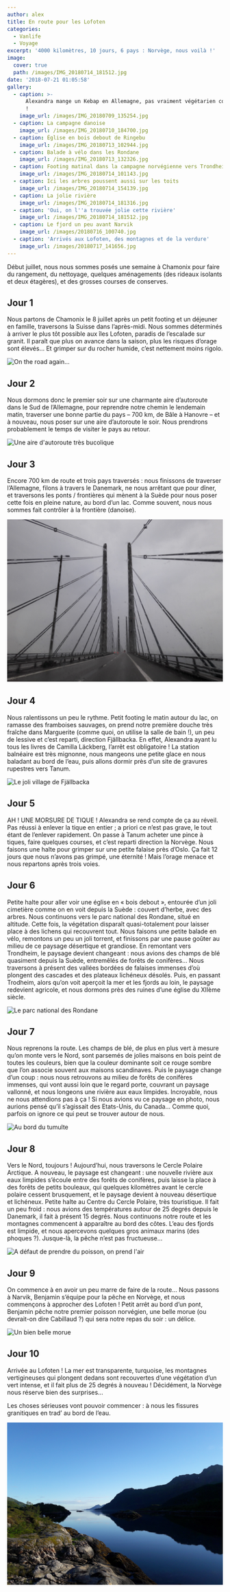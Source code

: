 ```yaml
---
author: alex
title: En route pour les Lofoten
categories:
  - Vanlife
  - Voyage
excerpt: '4000 kilomètres, 10 jours, 6 pays : Norvège, nous voilà !'
image:
  cover: true
  path: /images/IMG_20180714_181512.jpg
date: '2018-07-21 01:05:58'
gallery:
  - caption: >-
      Alexandra mange un Kebap en Allemagne, pas vraiment végétarien comme repas
      !
    image_url: /images/IMG_20180709_135254.jpg
  - caption: La campagne danoise
    image_url: /images/IMG_20180710_184700.jpg
  - caption: Église en bois debout de Ringebu
    image_url: /images/IMG_20180713_102944.jpg
  - caption: Balade à vélo dans les Rondane
    image_url: /images/IMG_20180713_132326.jpg
  - caption: Footing matinal dans la campagne norvégienne vers Trondheim
    image_url: /images/IMG_20180714_101143.jpg
  - caption: Ici les arbres poussent aussi sur les toits
    image_url: /images/IMG_20180714_154139.jpg
  - caption: La jolie rivière
    image_url: /images/IMG_20180714_181316.jpg
  - caption: 'Oui, on l''a trouvée jolie cette rivière'
    image_url: /images/IMG_20180714_181512.jpg
  - caption: Le fjord un peu avant Narvik
    image_url: /images/20180716_100740.jpg
  - caption: 'Arrivés aux Lofoten, des montagnes et de la verdure'
    image_url: /images/20180717_141656.jpg
---
```

Début juillet, nous nous sommes posés une semaine à Chamonix pour faire du rangement, du nettoyage, quelques aménagements (des rideaux isolants et deux étagères), et des grosses courses de conserves.

## Jour 1

Nous partons de Chamonix le 8 juillet après un petit footing et un déjeuner en famille, traversons la Suisse dans l’après-midi. Nous sommes déterminés à arriver le plus tôt possible aux îles Lofoten, paradis de l’escalade sur granit. Il paraît que plus on avance dans la saison, plus les risques d’orage sont élevés… Et grimper sur du rocher humide, c’est nettement moins rigolo.

![On the road again...](/images/IMG_20180709_165715.jpg)

## Jour 2

Nous dormons donc le premier soir sur une charmante aire d’autoroute dans le Sud de l’Allemagne, pour reprendre notre chemin le lendemain matin, traverser une bonne partie du pays – 700 km, de Bâle à Hanovre –  et à nouveau, nous poser sur une aire d’autoroute le soir. Nous prendrons probablement le temps de visiter le pays au retour.

![Une aire d'autoroute très bucolique](/images/IMG_20180708_190825.jpg)

## Jour 3

Encore 700 km de route et trois pays traversés : nous finissons de traverser l’Allemagne, filons à travers le Danemark, ne nous arrêtant que pour dîner, et traversons les ponts / frontières qui mènent à la Suède pour nous poser cette fois en pleine nature, au bord d’un lac. Comme souvent, nous nous sommes fait contrôler à la frontière (danoise).

![Le pont de Malmö sous la pluie](/images/20180710_205052.jpg)

## Jour 4

Nous ralentissons un peu le rythme. Petit footing le matin autour du lac, on ramasse des framboises sauvages, on prend notre première douche très fraîche dans Marguerite (comme quoi, on utilise la salle de bain !), un peu de lessive et c’est reparti, direction Fjällbacka. En effet, Alexandra ayant lu tous les livres de Camilla Läckberg, l’arrêt est obligatoire ! La station balnéaire est très mignonne, nous mangeons une petite glace en nous baladant au bord de l’eau, puis allons dormir près d’un site de gravures rupestres vers Tanum.

![Le joli village de Fjällbacka](/images/IMG_20180711_183334.jpg)

## Jour 5

AH ! UNE MORSURE DE TIQUE ! Alexandra se rend compte de ça au réveil. Pas réussi à enlever la tique en entier ; a priori ce n’est pas grave, le tout étant de l’enlever rapidement. On passe à Tanum acheter une pince à tiques, faire quelques courses, et c’est reparti direction la Norvège. Nous faisons une halte pour grimper sur une petite falaise près d’Oslo. Ça fait 12 jours que nous n’avons pas grimpé, une éternité ! Mais l’orage menace et nous repartons après trois voies.

## Jour 6

Petite halte pour aller voir une église en « bois debout », entourée d’un joli cimetière comme on en voit depuis la Suède : couvert d’herbe, avec des arbres. Nous continuons vers le parc national des Rondane, situé en altitude. Cette fois, la végétation disparaît quasi-totalement pour laisser place à des lichens qui recouvrent tout. Nous faisons une petite balade en vélo, remontons un peu un joli torrent, et finissons par une pause goûter au milieu de ce paysage désertique et grandiose. En remontant vers Trondheim, le paysage devient changeant : nous avions des champs de blé quasiment depuis la Suède, entremêlés de forêts de conifères… Nous traversons à présent des vallées bordées de falaises immenses d’où plongent des cascades et des plateaux lichéneux désolés. Puis, en passant Trodheim, alors qu’on voit aperçoit la mer et les fjords au loin, le paysage redevient agricole, et nous dormons près des ruines d’une église du XIIème siècle.

![Le parc national des Rondane](/images/20180713_133029.jpg)

## Jour 7

Nous reprenons la route. Les champs de blé, de plus en plus vert à mesure qu’on monte vers le Nord, sont parsemés de jolies maisons en bois peint de toutes les couleurs, bien que la couleur dominante soit ce rouge sombre que l’on associe souvent aux maisons scandinaves. Puis le paysage change d’un coup : nous nous retrouvons au milieu de forêts de conifères immenses, qui vont aussi loin que le regard porte, couvrant un paysage vallonné, et nous longeons une rivière aux eaux limpides. Incroyable, nous ne nous attendions pas à ça ! Si nous avions vu ce paysage en photo, nous aurions pensé qu’il s’agissait des Etats-Unis, du Canada… Comme quoi, parfois on ignore ce qui peut se trouver autour de nous.

![Au bord du tumulte](/images/20180714_175602.jpg)

## Jour 8

Vers le Nord, toujours ! Aujourd’hui, nous traversons le Cercle Polaire Arctique. A nouveau, le paysage est changeant : une nouvelle rivière aux eaux limpides s’écoule entre des forêts de conifères, puis laisse la place à des forêts de petits bouleaux, qui quelques kilomètres avant le cercle polaire cessent brusquement, et le paysage devient à nouveau désertique et lichéneux. Petite halte au Centre du Cercle Polaire, très touristique. Il fait un peu froid : nous avions des températures autour de 25 degrés depuis le Danemark, il fait à présent 15 degrés. Nous continuons notre route et les montagnes commencent à apparaître au bord des côtes. L’eau des fjords est limpide, et nous apercevons quelques gros animaux marins (des phoques ?). Jusque-là, la pêche n’est pas fructueuse...

![A défaut de prendre du poisson, on prend l'air](/images/IMG_20180714_222709.jpg)

## Jour 9

On commence à en avoir un peu marre de faire de la route… Nous passons à Narvik, Benjamin s’équipe pour la pêche en Norvège, et nous commençons à approcher des Lofoten ! Petit arrêt au bord d’un pont, Benjamin pêche notre premier poisson norvégien, une belle morue (ou devrait-on dire Cabillaud ?) qui sera notre repas du soir : un délice.

![Un bien belle morue](/images/IMG_20180716_190613.jpg)

## Jour 10

Arrivée au Lofoten ! La mer est transparente, turquoise, les montagnes vertigineuses qui plongent dedans sont recouvertes d’une végétation d’un vert intense, et il fait plus de 25 degrés à nouveau ! Décidément, la Norvège nous réserve bien des surprises...

Les choses sérieuses vont pouvoir commencer : à nous les fissures granitiques en trad’ au bord de l’eau.

![Aux portes des Lofoten](/images/20180716_210849.jpg)
